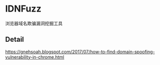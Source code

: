 # IDNFuzz
浏览器域名欺骗漏洞挖掘工具

## Detail
https://gnehsoah.blogspot.com/2017/07/how-to-find-domain-spoofing-vulnerability-in-chrome.html
